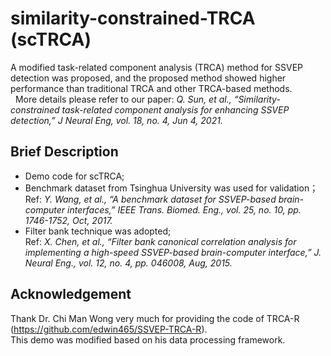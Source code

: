 # similarity-constrained-TRCA (scTRCA)
A modified task-related component analysis (TRCA) method for SSVEP detection was proposed, and the proposed method showed higher performance than traditional TRCA and other TRCA-based methods.  
&nbsp;
More details please refer to our paper: *Q. Sun, et al., “Similarity-constrained task-related component analysis for enhancing SSVEP detection,” J Neural Eng, vol. 18, no. 4, Jun 4, 2021.*

## Brief Description
- Demo code for scTRCA;
- Benchmark dataset from Tsinghua University was used for validation；   
Ref: *Y. Wang, et al., “A benchmark dataset for SSVEP-based brain-computer interfaces,” IEEE Trans. Biomed. Eng., vol. 25, no. 10, pp. 1746-1752, Oct, 2017.*
- Filter bank technique was adopted;   
Ref: *X. Chen, et al., “Filter bank canonical correlation analysis for implementing a high-speed SSVEP-based brain-computer interface,” J. Neural Eng., vol. 12, no. 4, pp. 046008, Aug, 2015.*

## Acknowledgement
Thank Dr. Chi Man Wong very much for providing the code of TRCA-R (https://github.com/edwin465/SSVEP-TRCA-R).    
This demo was modified based on his data processing framework.
